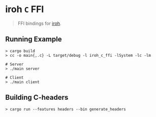 # iroh `C` FFI

> FFI bindings for [iroh](https://crates.io/crates/iroh).


## Running Example

```
> cargo build
> cc -o main{,.c} -L target/debug -l iroh_c_ffi -lSystem -lc -lm

# Server
> ./main server

# Client
> ./main client
```

## Building C-headers

```
> cargo run --features headers --bin generate_headers
```
